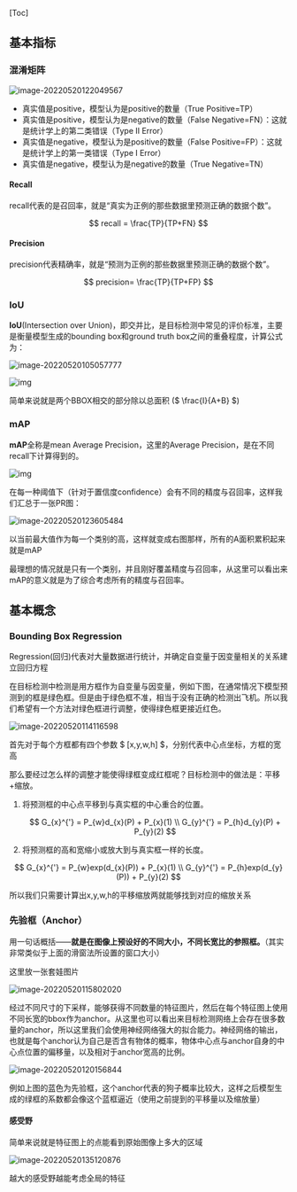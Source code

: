 [Toc]

## 基本指标

### 混淆矩阵

![image-20220520122049567](图像检测基础.assets/image-20220520122049567.png)

- 真实值是positive，模型认为是positive的数量（True Positive=TP）
- 真实值是positive，模型认为是negative的数量（False Negative=FN）：这就是统计学上的第二类错误（Type II Error）
- 真实值是negative，模型认为是positive的数量（False Positive=FP）：这就是统计学上的第一类错误（Type I Error）
- 真实值是negative，模型认为是negative的数量（True Negative=TN）

#### Recall

recall代表的是召回率，就是“真实为正例的那些数据里预测正确的数据个数”。

$$
recall = \frac{TP}{TP+FN}
$$

#### Precision

precision代表精确率，就是“预测为正例的那些数据里预测正确的数据个数”。

$$
precision= \frac{TP}{TP+FP}
$$

### IoU

**IoU**(Intersection over Union)，即交并比，是目标检测中常见的评价标准，主要是衡量模型生成的bounding box和ground truth box之间的重叠程度，计算公式为：

![image-20220520105057777](图像检测基础.assets/image-20220520105057777.png)

![img](图像检测基础.assets/20210311110151825-16530154958802.png)

简单来说就是两个BBOX相交的部分除以总面积 ($ \frac{I}{A+B} $)



### mAP

**mAP**全称是mean Average Precision，这里的Average Precision，是在不同recall下计算得到的。

![img](图像检测基础.assets/watermark,type_ZmFuZ3poZW5naGVpdGk,shadow_10,text_aHR0cHM6Ly9ibG9nLmNzZG4ubmV0L3BlbmdjaGVuZ2xpdQ==,size_16,color_FFFFFF,t_70.png)

在每一种阈值下（针对于置信度confidence）会有不同的精度与召回率，这样我们汇总于一张PR图：

![image-20220520123605484](图像检测基础.assets/image-20220520123605484.png)

以当前最大值作为每一个类别的高，这样就变成右图那样，所有的A面积累积起来就是mAP

最理想的情况就是只有一个类别，并且刚好覆盖精度与召回率，从这里可以看出来mAP的意义就是为了综合考虑所有的精度与召回率。



## 基本概念

### Bounding Box Regression

Regression(回归)代表对大量数据进行统计，并确定自变量于因变量相关的关系建立回归方程

在目标检测中检测是用方框作为自变量与因变量，例如下图，在通常情况下模型预测到的框是绿色框。但是由于绿色框不准，相当于没有正确的检测出飞机。所以我们希望有一个方法对绿色框进行调整，使得绿色框更接近红色。

![image-20220520114116598](图像检测基础.assets/image-20220520114116598.png)

首先对于每个方框都有四个参数 $ [x,y,w,h] $，分别代表中心点坐标，方框的宽高

 那么要经过怎么样的调整才能使得绿框变成红框呢？目标检测中的做法是：平移+缩放。

1. 将预测框的中心点平移到与真实框的中心重合的位置。

   $$
   G_{x}^{'} = P_{w}d_{x}(P) + P_{x}(1) \\
   G_{y}^{'} = P_{h}d_{y}(P) + P_{y}(2)
   $$
   
2. 将预测框的高和宽缩小或放大到与真实框一样的长度。

$$
G_{x}^{'} = P_{w}exp(d_{x}(P)) + P_{x}(1) \\
G_{y}^{'} = P_{h}exp(d_{y}(P)) + P_{y}(2)
$$

所以我们只需要计算出x,y,w,h的平移缩放两就能够找到对应的缩放关系



### 先验框（Anchor）

用一句话概括——**就是在图像上预设好的不同大小，不同长宽比的参照框。**（其实非常类似于上面的滑窗法所设置的窗口大小）

这里放一张套娃图片

![image-20220520115802020](图像检测基础.assets/image-20220520115802020.png)

经过不同尺寸的下采样，能够获得不同数量的特征图片，然后在每个特征图上使用不同长宽的bbox作为anchor。从这里也可以看出来目标检测网络上会存在很多数量的anchor，所以这里我们会使用神经网络强大的拟合能力。神经网络的输出，也就是每个anchor认为自己是否含有物体的概率，物体中心点与anchor自身的中心点位置的偏移量，以及相对于anchor宽高的比例。

![image-20220520120156844](图像检测基础.assets/image-20220520120156844.png)

例如上图的蓝色为先验框，这个anchor代表的狗子概率比较大，这样之后模型生成的绿框的系数都会像这个蓝框逼近（使用之前提到的平移量以及缩放量）



#### 感受野

简单来说就是特征图上的点能看到原始图像上多大的区域

![image-20220520135120876](图像检测基础.assets/image-20220520135120876.png)

越大的感受野越能考虑全局的特征

